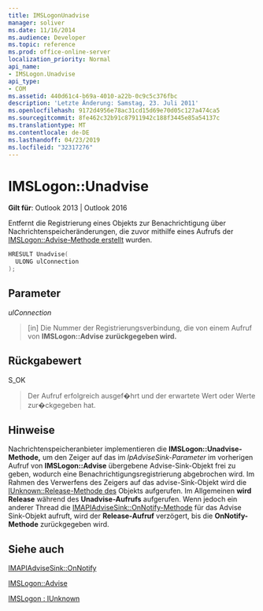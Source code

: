 ```yaml
---
title: IMSLogonUnadvise
manager: soliver
ms.date: 11/16/2014
ms.audience: Developer
ms.topic: reference
ms.prod: office-online-server
localization_priority: Normal
api_name:
- IMSLogon.Unadvise
api_type:
- COM
ms.assetid: 440d61c4-b69a-4010-a22b-0c9c5c376fbc
description: 'Letzte Änderung: Samstag, 23. Juli 2011'
ms.openlocfilehash: 9172d4956e78ac31cd15d69e70d05c127a474ca5
ms.sourcegitcommit: 8fe462c32b91c87911942c188f3445e85a54137c
ms.translationtype: MT
ms.contentlocale: de-DE
ms.lasthandoff: 04/23/2019
ms.locfileid: "32317276"
---
```

# <a name="imslogonunadvise"></a>IMSLogon::Unadvise

  
  
**Gilt für**: Outlook 2013 | Outlook 2016 
  
Entfernt die Registrierung eines Objekts zur Benachrichtigung über Nachrichtenspeicheränderungen, die zuvor mithilfe eines Aufrufs der [IMSLogon::Advise-Methode erstellt](imslogon-advise.md) wurden. 
  
```cpp
HRESULT Unadvise(
  ULONG ulConnection
);
```

## <a name="parameters"></a>Parameter

 _ulConnection_
  
> [in] Die Nummer der Registrierungsverbindung, die von einem Aufruf von **IMSLogon::Advise zurückgegeben wird.**
    
## <a name="return-value"></a>Rückgabewert

S_OK 
  
> Der Aufruf erfolgreich ausgef�hrt und der erwartete Wert oder Werte zur�ckgegeben hat.
    
## <a name="remarks"></a>Hinweise

Nachrichtenspeicheranbieter implementieren die **IMSLogon::Unadvise-Methode,** um den Zeiger auf das im  _lpAdviseSink-Parameter_ im vorherigen Aufruf von **IMSLogon::Advise** übergebene Advise-Sink-Objekt frei zu geben, wodurch eine Benachrichtigungsregistrierung abgebrochen wird. Im Rahmen des Verwerfens des Zeigers auf das advise-Sink-Objekt wird die [IUnknown::Release-Methode des](https://msdn.microsoft.com/library/ms682317%28v=VS.85%29.aspx) Objekts aufgerufen. Im Allgemeinen **wird Release** während des **Unadvise-Aufrufs** aufgerufen. Wenn jedoch ein anderer Thread die [IMAPIAdviseSink::OnNotify-Methode](imapiadvisesink-onnotify.md) für das Advise Sink-Objekt aufruft, wird der **Release-Aufruf** verzögert, bis die **OnNotify-Methode** zurückgegeben wird. 
  
## <a name="see-also"></a>Siehe auch



[IMAPIAdviseSink::OnNotify](imapiadvisesink-onnotify.md)
  
[IMSLogon::Advise](imslogon-advise.md)
  
[IMSLogon : IUnknown](imslogoniunknown.md)

